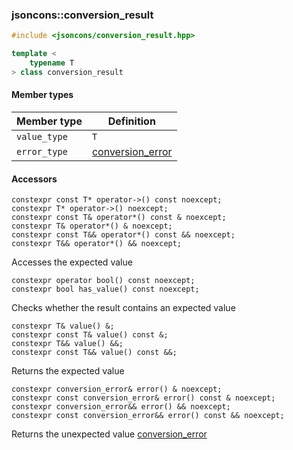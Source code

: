 ### jsoncons::conversion_result

```cpp
#include <jsoncons/conversion_result.hpp>

template <
    typename T
> class conversion_result
```

#### Member types

Member type                         |Definition
------------------------------------|------------------------------
`value_type`|`T`
`error_type`|[conversion_error](conversion_error.md)

#### Accessors  

    constexpr const T* operator->() const noexcept;  
    constexpr T* operator->() noexcept;  
    constexpr const T& operator*() const & noexcept;  
    constexpr T& operator*() & noexcept;  
    constexpr const T&& operator*() const && noexcept;  
    constexpr T&& operator*() && noexcept;  
Accesses the expected value

    constexpr operator bool() const noexcept;  
    constexpr bool has_value() const noexcept;  
Checks whether the result contains an expected value

    constexpr T& value() &;  
    constexpr const T& value() const &;  
    constexpr T&& value() &&;  
    constexpr const T&& value() const &&;  
Returns the expected value

    constexpr conversion_error& error() & noexcept;  
    constexpr const conversion_error& error() const & noexcept;  
    constexpr conversion_error&& error() && noexcept;  
    constexpr const conversion_error&& error() const && noexcept;  
Returns the unexpected value [conversion_error](conversion_error.md)


